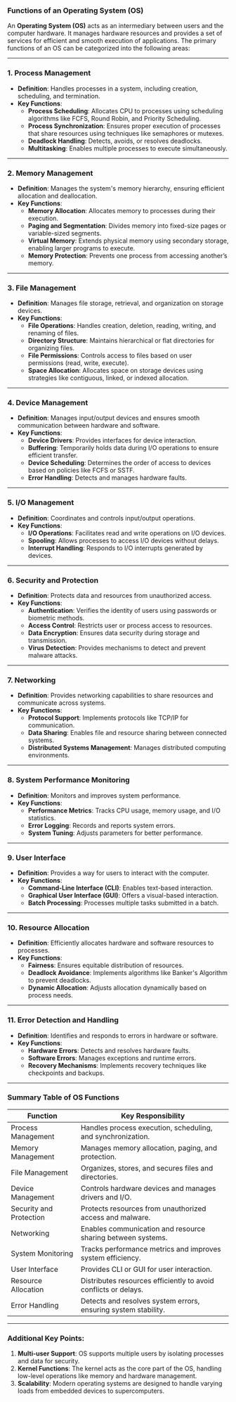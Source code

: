 ### Functions of an Operating System (OS)

An **Operating System (OS)** acts as an intermediary between users and the computer hardware. It manages hardware resources and provides a set of services for efficient and smooth execution of applications. The primary functions of an OS can be categorized into the following areas:

---

### 1. **Process Management**

- **Definition**: Handles processes in a system, including creation, scheduling, and termination.
- **Key Functions**:
  - **Process Scheduling**: Allocates CPU to processes using scheduling algorithms like FCFS, Round Robin, and Priority Scheduling.
  - **Process Synchronization**: Ensures proper execution of processes that share resources using techniques like semaphores or mutexes.
  - **Deadlock Handling**: Detects, avoids, or resolves deadlocks.
  - **Multitasking**: Enables multiple processes to execute simultaneously.

---

### 2. **Memory Management**

- **Definition**: Manages the system's memory hierarchy, ensuring efficient allocation and deallocation.
- **Key Functions**:
  - **Memory Allocation**: Allocates memory to processes during their execution.
  - **Paging and Segmentation**: Divides memory into fixed-size pages or variable-sized segments.
  - **Virtual Memory**: Extends physical memory using secondary storage, enabling larger programs to execute.
  - **Memory Protection**: Prevents one process from accessing another’s memory.

---

### 3. **File Management**

- **Definition**: Manages file storage, retrieval, and organization on storage devices.
- **Key Functions**:
  - **File Operations**: Handles creation, deletion, reading, writing, and renaming of files.
  - **Directory Structure**: Maintains hierarchical or flat directories for organizing files.
  - **File Permissions**: Controls access to files based on user permissions (read, write, execute).
  - **Space Allocation**: Allocates space on storage devices using strategies like contiguous, linked, or indexed allocation.

---

### 4. **Device Management**

- **Definition**: Manages input/output devices and ensures smooth communication between hardware and software.
- **Key Functions**:
  - **Device Drivers**: Provides interfaces for device interaction.
  - **Buffering**: Temporarily holds data during I/O operations to ensure efficient transfer.
  - **Device Scheduling**: Determines the order of access to devices based on policies like FCFS or SSTF.
  - **Error Handling**: Detects and manages hardware faults.

---

### 5. **I/O Management**

- **Definition**: Coordinates and controls input/output operations.
- **Key Functions**:
  - **I/O Operations**: Facilitates read and write operations on I/O devices.
  - **Spooling**: Allows processes to access I/O devices without delays.
  - **Interrupt Handling**: Responds to I/O interrupts generated by devices.

---

### 6. **Security and Protection**

- **Definition**: Protects data and resources from unauthorized access.
- **Key Functions**:
  - **Authentication**: Verifies the identity of users using passwords or biometric methods.
  - **Access Control**: Restricts user or process access to resources.
  - **Data Encryption**: Ensures data security during storage and transmission.
  - **Virus Detection**: Provides mechanisms to detect and prevent malware attacks.

---

### 7. **Networking**

- **Definition**: Provides networking capabilities to share resources and communicate across systems.
- **Key Functions**:
  - **Protocol Support**: Implements protocols like TCP/IP for communication.
  - **Data Sharing**: Enables file and resource sharing between connected systems.
  - **Distributed Systems Management**: Manages distributed computing environments.

---

### 8. **System Performance Monitoring**

- **Definition**: Monitors and improves system performance.
- **Key Functions**:
  - **Performance Metrics**: Tracks CPU usage, memory usage, and I/O statistics.
  - **Error Logging**: Records and reports system errors.
  - **System Tuning**: Adjusts parameters for better performance.

---

### 9. **User Interface**

- **Definition**: Provides a way for users to interact with the computer.
- **Key Functions**:
  - **Command-Line Interface (CLI)**: Enables text-based interaction.
  - **Graphical User Interface (GUI)**: Offers a visual-based interaction.
  - **Batch Processing**: Processes multiple tasks submitted in a batch.

---

### 10. **Resource Allocation**

- **Definition**: Efficiently allocates hardware and software resources to processes.
- **Key Functions**:
  - **Fairness**: Ensures equitable distribution of resources.
  - **Deadlock Avoidance**: Implements algorithms like Banker's Algorithm to prevent deadlocks.
  - **Dynamic Allocation**: Adjusts allocation dynamically based on process needs.

---

### 11. **Error Detection and Handling**

- **Definition**: Identifies and responds to errors in hardware or software.
- **Key Functions**:
  - **Hardware Errors**: Detects and resolves hardware faults.
  - **Software Errors**: Manages exceptions and runtime errors.
  - **Recovery Mechanisms**: Implements recovery techniques like checkpoints and backups.

---

### Summary Table of OS Functions

| Function                | Key Responsibility                                              |
| ----------------------- | --------------------------------------------------------------- |
| Process Management      | Handles process execution, scheduling, and synchronization.     |
| Memory Management       | Manages memory allocation, paging, and protection.              |
| File Management         | Organizes, stores, and secures files and directories.           |
| Device Management       | Controls hardware devices and manages drivers and I/O.          |
| Security and Protection | Protects resources from unauthorized access and malware.        |
| Networking              | Enables communication and resource sharing between systems.     |
| System Monitoring       | Tracks performance metrics and improves system efficiency.      |
| User Interface          | Provides CLI or GUI for user interaction.                       |
| Resource Allocation     | Distributes resources efficiently to avoid conflicts or delays. |
| Error Handling          | Detects and resolves system errors, ensuring system stability.  |

---

### Additional Key Points:

1. **Multi-user Support**: OS supports multiple users by isolating processes and data for security.
2. **Kernel Functions**: The kernel acts as the core part of the OS, handling low-level operations like memory and hardware management.
3. **Scalability**: Modern operating systems are designed to handle varying loads from embedded devices to supercomputers.
